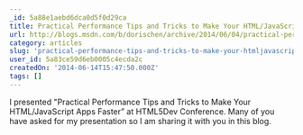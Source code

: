 ```yaml
---
_id: 5a88e1aebd6dca0d5f0d29ca
title: Practical Performance Tips and Tricks to Make Your HTML/JavaScript Apps Faster
url: http://blogs.msdn.com/b/dorischen/archive/2014/06/04/practical-performance-tips-and-tricks-to-make-your-html-javascript-apps-faster.aspx?loc=zbtfz_zYFCz&prod=zOtProdz&tech=zWDz_zMoz&lang=zHTz_zJsz&prog=zEventz&type=zBlz&country=zUSz
category: articles
slug: 'practical-performance-tips-and-tricks-to-make-your-htmljavascript-apps-faster'
user_id: 5a83ce59d6eb0005c4ecda2c
createdOn: '2014-06-14T15:47:50.000Z'
tags: []
---
```


I presented "Practical Performance Tips and Tricks to Make Your HTML/JavaScript Apps Faster” at HTML5Dev Conference.  Many of you have asked for my presentation so I am sharing it with you in this blog.
